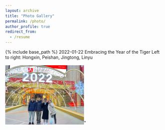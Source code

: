 ```yaml
---
layout: archive
title: "Photo Gallery"
permalink: /photo/
author_profile: true
redirect_from:
  - /resume
---
```


{% include base_path %}
2022-01-22 Embracing the Year of the Tiger
Left to right: Hongxin, Peishan, Jingtong, Linyu<br><br/><img src='/images/2022-01-22-gathering.jpg' width='50%' height='50%'>"

  

